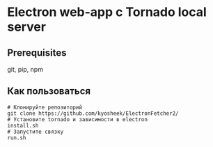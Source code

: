 # Electron web-app с Tornado local server

## Prerequisites

git, pip, npm

## Как пользоваться

```
# Клонируйте репозиторий
git clone https://github.com/kyosheek/ElectronFetcher2/
# Установите tornado и зависимости в electron
install.sh
# Запустите связку
run.sh
```
